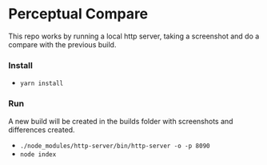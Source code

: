 # Perceptual Compare

This repo works by running a local http server, taking a screenshot and do a compare with the previous
build.

### Install

- `yarn install`

### Run

A new build will be created in the builds folder with screenshots and differences created.

- `./node_modules/http-server/bin/http-server -o -p 8090`
- `node index`